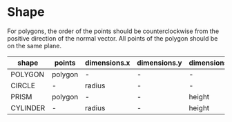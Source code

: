 # Shape

For polygons, the order of the points should be counterclockwise from the positive direction of the normal vector.
All points of the polygon should be on the same plane.

| shape    | points  | dimensions.x | dimensions.y | dimensions.z |
| -------- | ------- | ------------ | ------------ | ------------ |
| POLYGON  | polygon | -            | -            | -            |
| CIRCLE   | -       | radius       | -            | -            |
| PRISM    | polygon | -            | -            | height       |
| CYLINDER | -       | radius       | -            | height       |
